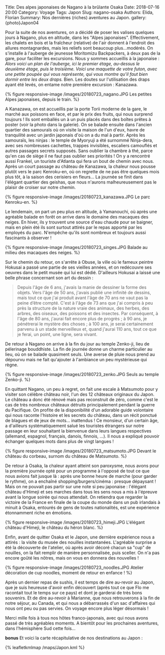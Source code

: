 Title: Des alpes japonaises de Nagano à la brûlante Osaka
Date: 2018-07-16 20:00
Category: Voyage
Tags: Japon
Slug: nagano-osaka
Authors: Elida, Florian
Summary: Nos dernières (riches) aventures au Japon.
gallery: {photo}Japon04

Pour la suite de nos aventures, on a décidé de poser les valises quelques jours à Nagano, plus en altitude, dans les "Alpes japonaises". Effectivement, les chalets en bois et la fraîcheur (relative) de l'air donnent à l'endroit des allures montagnardes, mais les reliefs sont beaucoup plus...modérés. On s'installe à l'auberge de jeunesse Moritomizu Backpackers, à deux pas de la gare, pour faciliter les excursions. Nous y sommes accueillis à la japonaise : *Alors voici un plan de l'auberge, ici le premier étage, au-dessus le deuxième étage, puis le troisième. Voici une maquette de votre futon, avec une petite poupée qui vous représente, qui vous montre qu'il faut bien dormir entre les deux draps.* Bien. Les doutes sur l'utilisation des draps ayant été levés, on entame notre première excursion : Kanazawa. 

{% figure responsive-image /images/20180723_nagano.JPG Les petites Alpes japonaises, depuis le train. %}

A Kanazawa, on est accueillis par la porte Torii moderne de la gare, le marché aux poissons en face, et par le prix des fruits, qui nous surprend toujours ! Ils sont emballés un à un puis placés dans des boîtes prêtes à poster (voir la photo dans la galerie). On se balade ensuite dans l'ancien quartier des samouraïs où on visite la maison de l'un d'eux, havre de tranquilité avec un jardin japonais d'où on a du mal à partir. 
Après les samouraïs, les ninjas : le temple de Myoryuji a été surnommé Ninja-dera, avec ses nombreuses cachettes, trappes invisibles, escaliers camouflés et autres passages secrets supposés. Sans oublier la chambre à thé, parce qu'en cas de siège il ne faut pas oublier ses priorités ! On y a rencontré aussi Frankel, un touriste d'Atlanta qui fera un bout de chemin avec nous. 
Après un court passage au château de Kanazawa, la chaleur nous pousse plutôt vers le parc Kenroku-en, où on regrette de ne pas être quelques mois plus tôt, à la saison des cerisiers en fleurs... La journée se finit dans l'élégant quartier des geishas, que nous n'aurons malheureusement pas le plaisir de croiser sur notre chemin. 

{% figure responsive-image /images/20180723_kanazawa.JPG Le parc Kenroku-en. %}

Le lendemain, on part un peu plus en altitude, à Yamanouchi, où après une agréable balade en forêt on arrive dans le domaine des macaques des neiges. En hiver, ils y trouvent une source d'eau chaude pour se baigner, mais en plein été ils sont surtout attirés par le repas apporté par les employés du parc. N'empêche qu'ils sont nombreux et toujours aussi fascinants à observer !

{% figure responsive-image /images/20180723_singes.JPG Balade au milieu des macaques des neiges. %}

Sur le chemin du retour, on s'arrête à Obuse, la ville où le fameux peintre Hokusai a passé une partie de ses vieilles années, et on redécouvre ses oeuvres dans le petit musée qui lui est dédié. D'ailleurs Hokusai a laissé une belle phrase concernant son art du dessin :

> Depuis l'âge de 6 ans, j'avais la manie de dessiner la forme des objets. Vers l'âge de 50 ans, j'avais publié une infinité de dessins, mais tout ce que j'ai produit avant l'âge de 70 ans ne vaut pas la peine d’être compté. C'est à l'âge de 73 ans que j'ai compris à peu près la structure de la nature vraie des animaux, des herbes, des arbres, des oiseaux, des poissons et des insectes. Par conséquent, à l'âge de 80 ans, j'aurai fait encore plus de progrès ; à 90 ans, je pénétrerai le mystère des choses ; à 100 ans, je serai certainement parvenu à un stade merveilleux et, quand j'aurai 110 ans, tout ce que je ferai, un point, une ligne, sera vivant.

De retour à Nagano on arrive à la fin du jour au temple Zenko-ji, lieu de pélerinage bouddhiste. La fin de journée donne un charme particulier au lieu, où on se balade quasiment seuls. Une averse de pluie nous prend au dépourvu mais ne fait qu'ajouter à  l'ambiance un peu mystérieuse qui règne. 

{% figure responsive-image /images/20180723_zenko.JPG Seuls au temple Zenko-ji. %}

En quittant Nagano, un peu à regret, on fait une escale à Matsumoto pour y visiter son célèbre château noir, l'un des 12 châteaux originaux du Japon. Le château a donc été rénové mais pas reconstruit de zéro, comme c'est le cas de très nombreux châteaux détruits principalement pendant la guerre du Pacifique. On profite de la disponibilité d'un adorable guide volontaire qui nous raconte l'histoire et les secrets du château, dans un récit ponctué de blagues et de jeux de mots... inattendus ! Ce monsieur, d'un certain âge, a d'ailleurs systématiquement salué les touristes étrangers sur notre passage en leur souhaitant la bienvenue dans leurs langues respectives (allemand, espagnol, français, danois, finnois, ...). Il nous a expliqué pouvoir échanger quelques mots dans plus de vingt langues ! 

{% figure responsive-image /images/20180723_matsumoto.JPG Devant le château du corbeau, surnom du château de Matsumoto. %}

De retour à Osaka, la chaleur ayant atteint son paroxysme, nous avons pour la première journée opté pour un programme à l'opposé de tout ce que nous avions fait jusque là : après une bonne heure de marche (pour garder le rythme), on a enchaîné shopping/burgers/cinéma : presque dépaysant !
Mais on ne pouvait pas partir sur une note si peu japonaise : l'élégant château d'Himeji et ses marches dans tous les sens nous a mis à l'épreuve avant la longue soirée qui nous attendait. On retiendra que regarder la victoire de la France en finale de la coupe du monde dans un pub irlandais à minuit à Osaka, entourés de gens de toutes nationalités, est une expérience étonnamment riche en émotions. 

{% figure responsive-image /images/20180723_himeji.JPG L'élégant château d'Himeji, le château du héron blanc. %}

Enfin, avant de quitter Osaka et le Japon, une dernière expérience nous a attirés : la visite du musée des nouilles instantanées. L'agréable surprise a été la découverte de l'atelier, où après avoir décoré chacun sa "cup" de nouilles, on la fait remplir de manière personnalisée, puis sceller. On n'a pas encore goûté les nôtres, mais on vous en donnera des nouvelles !

{% figure responsive-image /images/20180723_noodles.JPG Atelier décoration de cup noodles, moment de retour en enfance ! %}

Après un dernier repas de sushis, il est temps de dire au-revoir au Japon, que je suis heureuse d'avoir enfin découvert (après tout ce que Flo me racontait tout le temps sur ce pays) et dont je garderai de très bons souvenirs. 
Et de dire au-revoir à Marianne, que nous retrouverons à la fin de notre séjour, au Canada, et qui nous a débarrassés d'un sac d'affaires qui nous ont peu ou pas servies. On voyage encore plus léger désormais !

Merci mille fois à tous nos hôtes franco-japonais, avec qui nous avons passé de très agréables moments. 
A bientôt pour les prochaines aventures, dans l'hémisphère Sud cette fois...

**bonus** Et voici la carte récapitulative de nos destinations au Japon :

{% leafletkmlmap /maps/Japon.kml %}
